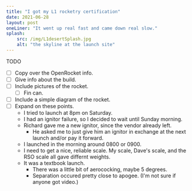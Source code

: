 ```yaml
---
title: "I got my L1 rocketry certification"
date: 2021-06-28
layout: post
oneLiner: "It went up real fast and came down real slow."
splash: 
    src: /img/L1desertSplash.jpg
    alt: "the skyline at the launch site"
---
```


TODO
- [ ] Copy over the OpenRocket info.
- [ ] Give info about the build.
- [ ] Include pictures of the rocket.
    - [ ] Fin can.
- [ ] Include a simple diagram of the rocket.
- [ ] Expand on these points.
    - I tried to launch at 8pm on Saturday.
    - I had an ignitor failure, so I decided to wait until Sunday morning.
    - Richard gave me a new ignitor, since the vendor already left.
        - He asked me to just give him an ignitor in exchange at the next launch and/or pay it forward.
    - I launched in the morning around 0800 or 0900.
    - I need to get a nice, reliable scale. My scale, Dave's scale, and the RSO scale all gave differnt weights.
    - It was a textbook launch.
        - There was a little bit of aerococking, maybe 5 degrees.
        - Separation occured pretty close to apogee. (I'm not sure if anyone got video.)
